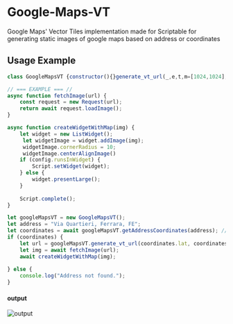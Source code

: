 # Google-Maps-VT
Google Maps' Vector Tiles implementation made for Scriptable for generating static images of google maps based on address or coordinates

## Usage Example 
```javascript
class GoogleMapsVT {constructor(){}generate_vt_url(_,e,t,m=[1024,1024],s=19){return`https://www.google.com/maps/vt/pb=!1m8!4m7!1m2!1u${m[0]}!2u${m[1]}!2u${s}!3m2!1x${String(_).replace(".","")}!2x${String(e).replace(".","")}!2m35!1e2!2sspotlight!8m32!1m2!12m1!20e1!2m7!1s0x477e4e5cdd6e8637:0x2c4b6f8740858561!2s${encodeURIComponent(t.replace(" ","+"))}!4m2!3d${_}!4d${e}!5e3!6b1!13m10!2shh,a!18m4!6b0!9b1!20b1!21b1!22m3!6e2!7e3!8e2!19u6!19u7!19u11!19u12!19u14!19u29!19u37!19u30!19u61!19u70!2m2!1e4!2st!2m3!1e0!2sm!3i999999!3m3!2sit!3sIT!5e1105!4e0!5m2!1e0!5f2.0`}async getAddressCoordinates(_){let e,t=await new Request(`https://nominatim.openstreetmap.org/?addressdetails=1&q=${encodeURIComponent(_.replace(" ","+"))}&format=json&limit=1`).loadJSON();return t.length>0?{lat:t[0].lat,lon:t[0].lon}:null}}

// === EXAMPLE === //
async function fetchImage(url) {
    const request = new Request(url);
    return await request.loadImage();
}

async function createWidgetWithMap(img) {
    let widget = new ListWidget();
	 let widgetImage = widget.addImage(img);
	 widgetImage.cornerRadius = 10;
	 widgetImage.centerAlignImage()
    if (config.runsInWidget) {
        Script.setWidget(widget);
    } else {
        widget.presentLarge();
    }
    
    Script.complete();
}

let googleMapsVT = new GoogleMapsVT();
let address = "Via Quartieri, Ferrara, FE";
let coordinates = await googleMapsVT.getAddressCoordinates(address); // or u can directly add them
if (coordinates) {
    let url = googleMapsVT.generate_vt_url(coordinates.lat, coordinates.lon, address, [512, 512], 17); // [int, int], int ==> image dimensions, zoom
    let img = await fetchImage(url);
    await createWidgetWithMap(img);
	
} else {
    console.log("Address not found.");
}
```
#### output
![output](https://talk.automators.fm/uploads/default/original/2X/9/95c006a7bab335861197fea23e23ddac97c740b3.png)
